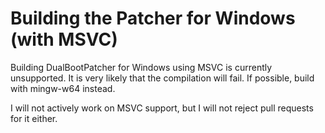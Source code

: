 # Building the Patcher for Windows (with MSVC)

Building DualBootPatcher for Windows using MSVC is currently unsupported. It is very likely that the compilation will fail. If possible, build with mingw-w64 instead.

I will not actively work on MSVC support, but I will not reject pull requests for it either.
